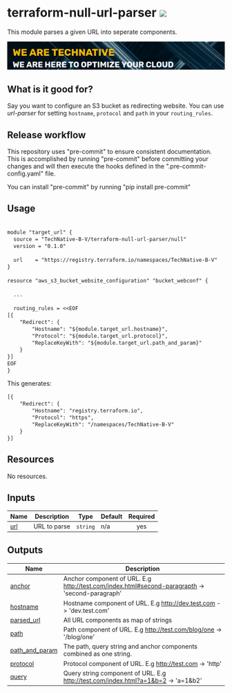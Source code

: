 # terraform-null-url-parser ![](https://img.shields.io/github/actions/workflow/status/TechNative-B-V/terraform-null-url-parser/lint_test.yaml)



This module parses a given URL into seperate components.

[![](we-are-technative.png)](https://www.technative.nl)

## What is it good for?

Say you want to configure an S3 bucket as redirecting website. You can use
*url-parser* for setting `hostname`, `protocol` and `path` in your
`routing_rules`.

## Release workflow

This repository uses "pre-commit" to ensure consistent documentation. This is accomplished by running "pre-commit" before committing your changes and will then execute the hooks defined in the ".pre-commit-config.yaml" file.

You can install "pre-commit" by running "pip install pre-commit"


## Usage

```hcl

module "target_url" {
  source = "TechNative-B-V/terraform-null-url-parser/null"
  version = "0.1.0"

  url    = "https://registry.terraform.io/namespaces/TechNative-B-V"
}

resource "aws_s3_bucket_website_configuration" "bucket_webconf" {

  ...

  routing_rules = <<EOF
[{
    "Redirect": {
        "Hostname": "${module.target_url.hostname}",
        "Protocol": "${module.target_url.protocol}",
        "ReplaceKeyWith": "${module.target_url.path_and_param}"
    }
}]
EOF
}
```

This generates:

```
[{
    "Redirect": {
        "Hostname": "registry.terraform.io",
        "Protocol": "https",
        "ReplaceKeyWith": "/namespaces/TechNative-B-V"
    }
}]
```

<!-- BEGIN_TF_DOCS -->
## Resources

No resources.

## Inputs

| Name | Description | Type | Default | Required |
|------|-------------|------|---------|:--------:|
| <a name="input_url"></a> [url](#input\_url) | URL to parse | `string` | n/a | yes |

## Outputs

| Name | Description |
|------|-------------|
| <a name="output_anchor"></a> [anchor](#output\_anchor) | Anchor component of URL. E.g http://test.com/index.html#second-paragrapth -> 'second-paragraph' |
| <a name="output_hostname"></a> [hostname](#output\_hostname) | Hostname component of URL. E.g http://dev.test.com -> 'dev.test.com' |
| <a name="output_parsed_url"></a> [parsed\_url](#output\_parsed\_url) | All URL components as map of strings |
| <a name="output_path"></a> [path](#output\_path) | Path component of URL. E.g http://test.com/blog/one -> '/blog/one' |
| <a name="output_path_and_param"></a> [path\_and\_param](#output\_path\_and\_param) | The path, query string and anchor components combined as one string. |
| <a name="output_protocol"></a> [protocol](#output\_protocol) | Protocol component of URL. E.g http://test.com -> 'http' |
| <a name="output_query"></a> [query](#output\_query) | Query string component of URL. E.g http://test.com/index.html?a=1&b=2 -> 'a=1&b2' |
<!-- END_TF_DOCS -->
